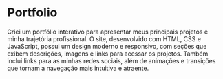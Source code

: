 # Portfolio
 Criei um portfólio interativo para apresentar meus principais projetos e minha trajetória profissional. O site, desenvolvido com HTML, CSS e JavaScript, possui um design moderno e responsivo, com seções que exibem descrições, imagens e links para acessar os projetos. Também inclui links para as minhas redes sociais, além de animações e transições que tornam a navegação mais intuitiva e atraente.
